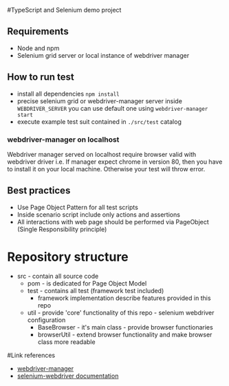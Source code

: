 #TypeScript and Selenium demo project
## Requirements
- Node and npm
- Selenium grid server or local instance of webdriver manager

## How to run test
- install all dependencies `npm install`
- precise selenium grid or webdriver-manager server inside `WEBDRIVER_SERVER` you can use default one using `webdriver-manager start`
- execute example test suit contained in `./src/test` catalog

### webdriver-manager on localhost
Webdriver manager served on localhost require browser valid with webdriver driver i.e. If manager expect chrome in version 80, then you have to install it on your local machine. Otherwise your test will throw error.

## Best practices
- Use Page Object Pattern for all test scripts
- Inside scenario script include only actions and assertions
- All interactions with web page should be performed via PageObject (Single Responsibility principle)

# Repository structure
- src - contain all source code
    - pom - is dedicated for Page Object Model
    - test - contains all test (framework test included)
        - framework implementation describe features provided in this repo
    - util - provide 'core' functionality of this repo - selenium webdriver configuration 
        - BaseBrowser - it's main class - provide browser functionaries
        - browserUtil - extend browser functionality and make browser class more readable

#Link references
- [webdriver-manager](https://www.npmjs.com/package/webdriver-manager)
- [selenium-webdriver documentation](https://selenium.dev/documentation/en/)